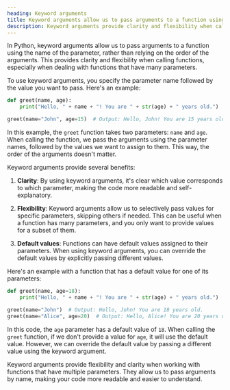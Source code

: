 ```yaml
---
heading: Keyword arguments
title: Keyword arguments allow us to pass arguments to a function using the name of the parameter, rather than relying on the order of the arguments.
description: Keyword arguments provide clarity and flexibility when calling functions, especially when dealing with functions that have many parameters.
---
```


In Python, keyword arguments allow us to pass arguments to a function using the name of the parameter, rather than relying on the order of the arguments. This provides clarity and flexibility when calling functions, especially when dealing with functions that have many parameters.

To use keyword arguments, you specify the parameter name followed by the value you want to pass. Here's an example:

```python
def greet(name, age):
    print("Hello, " + name + "! You are " + str(age) + " years old.")

greet(name="John", age=15)  # Output: Hello, John! You are 15 years old.
```

In this example, the `greet` function takes two parameters: `name` and `age`. When calling the function, we pass the arguments using the parameter names, followed by the values we want to assign to them. This way, the order of the arguments doesn't matter.

Keyword arguments provide several benefits:

1. **Clarity**: By using keyword arguments, it's clear which value corresponds to which parameter, making the code more readable and self-explanatory.

2. **Flexibility**: Keyword arguments allow us to selectively pass values for specific parameters, skipping others if needed. This can be useful when a function has many parameters, and you only want to provide values for a subset of them.

3. **Default values**: Functions can have default values assigned to their parameters. When using keyword arguments, you can override the default values by explicitly passing different values.

Here's an example with a function that has a default value for one of its parameters:

```python
def greet(name, age=18):
    print("Hello, " + name + "! You are " + str(age) + " years old.")

greet(name="John")  # Output: Hello, John! You are 18 years old.
greet(name="Alice", age=20)  # Output: Hello, Alice! You are 20 years old.
```

In this code, the `age` parameter has a default value of `18`. When calling the `greet` function, if we don't provide a value for `age`, it will use the default value. However, we can override the default value by passing a different value using the keyword argument.

Keyword arguments provide flexibility and clarity when working with functions that have multiple parameters. They allow us to pass arguments by name, making your code more readable and easier to understand.
